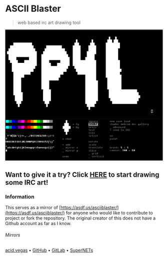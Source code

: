 # ASCII Blaster
> web based irc art drawing tool

![](.screens/preview.png)

## Want to give it a try? Click [HERE](https://ircart.github.io/asciiblaster/) to start drawing some IRC art!

### Information
This serves as a mirror of [https://asdf.us/asciiblaster/](https://asdf.us/asciiblaster/) for anyone who would like to contribute to project or fork the repository. The original creator of this does not have a Github account as far as I know.

###### Mirrors
[acid.vegas](https://git.acid.vegas/asciiblaster) • [GitHub](https://github.com/ircart/asciiblaster) • [GitLab](https://gitlab.com/ircart/asciiblaster) • [SuperNETs](https://git.supernets.org/ircart/asciiblaster)
